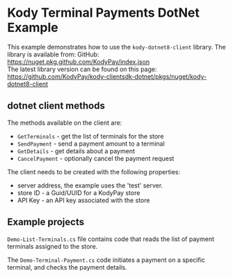 # Kody Terminal Payments DotNet Example
This example demonstrates how to use the `kody-dotnet8-client` library.
The library is available from: GitHub: https://nuget.pkg.github.com/KodyPay/index.json  
The latest library version can be found on this page: https://github.com/KodyPay/kody-clientsdk-dotnet/pkgs/nuget/kody-dotnet8-client

## dotnet client methods 
The methods available on the client are:
- `GetTerminals` - get the list of terminals for the store
- `SendPayment` - send a payment amount to a terminal
- `GetDetails` - get details about a payment
- `CancelPayment` - optionally cancel the payment request

The client needs to be created with the following properties:
- server address, the example uses the 'test' server.
- store ID - a Guid/UUID for a KodyPay store
- API Key - an API key associated with the store

## Example projects
`Demo-List-Terminals.cs` file contains code that reads the list of payment terminals assigned to the store.

The `Demo-Terminal-Payment.cs` code initiates a payment on a specific terminal, and checks the payment details.
